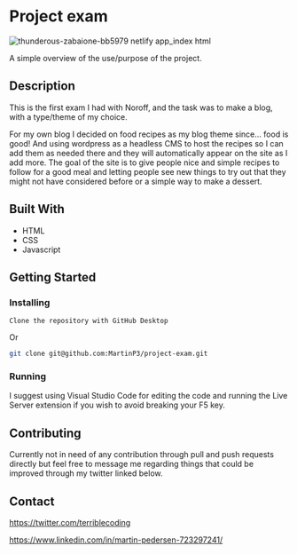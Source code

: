 # Project exam

![thunderous-zabaione-bb5979 netlify app_index html](https://user-images.githubusercontent.com/70173574/172454220-8959ea64-d58c-46a0-970d-fbda13460fb7.png)


A simple overview of the use/purpose of the project.

## Description

This is the first exam I had with Noroff, and the task was to make a blog, with a type/theme of my choice.

For my own blog I decided on food recipes as my blog theme since... food is good! And using wordpress as a headless CMS to host the recipes so I can add them as needed there and they will automatically appear on the site as I add more.
The goal of the site is to give people nice and simple recipes to follow for a good meal and letting people see new things to try out that they might not have considered before or a simple way to make a dessert.


## Built With

- HTML
- CSS
- Javascript

## Getting Started

### Installing

```
Clone the repository with GitHub Desktop
```

Or

```bash
git clone git@github.com:MartinP3/project-exam.git
```

### Running

I suggest using Visual Studio Code for editing the code and running the Live Server extension if you wish to avoid breaking your F5 key.

## Contributing

Currently not in need of any contribution through pull and push requests directly but feel free to message me regarding things that could be improved through my twitter linked below.

## Contact

https://twitter.com/terriblecoding

https://www.linkedin.com/in/martin-pedersen-723297241/
